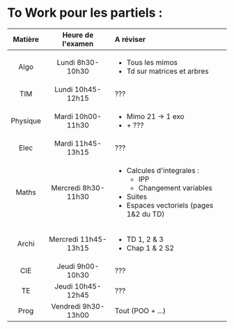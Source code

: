 # To Work pour les partiels : 

|  Matière |  Heure de l'examen | A réviser |
|:-:|:-:|:-|
|   Algo   |   Lundi 8h30-10h30  | <ul> <li> Tous les mimos </li> <li> Td sur matrices et arbres </li> </ul> |
| TIM | Lundi 10h45-12h15 | ??? |
| Physique | Mardi 10h00-11h30 | <ul> <li> Mimo 21 -> 1 exo </li> <li> + ??? </li> </ul> |
| Elec | Mardi 11h45-13h15 | ??? |
| Maths | Mercredi 8h30-11h30 | <ul><li>Calcules d'integrales : <ul> <li> IPP </li> <li> Changement variables</li></ul></li><li>Suites</li><li>Espaces vectoriels (pages 1&2 du TD) </li> </ul> |
| Archi | Mercredi 11h45-13h15 | <ul><li> TD 1, 2 & 3</li> <li>Chap 1 & 2 S2 </li></ul> |
| CIE | Jeudi 9h00-10h30 | ??? |
| TE | Jeudi 10h45-12h45 | ??? |
| Prog | Vendredi 9h30-13h00 | Tout (POO + ...) |
